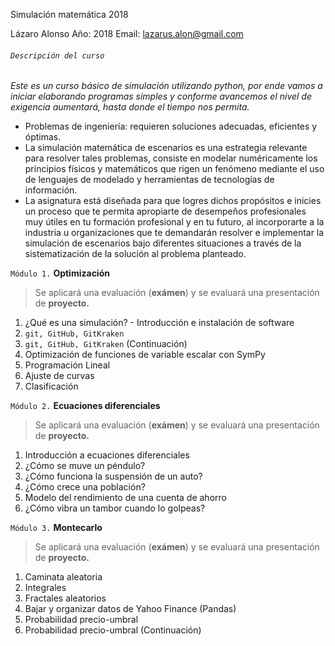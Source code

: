 Simulación matemática 2018


Lázaro Alonso 
Año: 2018
Email: lazarus.alon@gmail.com

###### `Descripción del curso`
*Este es un curso básico de simulación utilizando python, por ende vamos a iniciar elaborando programas simples y conforme avancemos el nivel de exigencia aumentará, hasta donde el tiempo nos permita.*
- Problemas de ingeniería: requieren soluciones adecuadas, eficientes y óptimas.
- La simulación matemática de escenarios es una estrategia relevante para resolver tales problemas, consiste en modelar numéricamente los principios físicos y matemáticos que rigen un fenómeno mediante el uso de lenguajes de modelado y herramientas de tecnologías de información.
- La asignatura está diseñada para que logres dichos propósitos e inicies un proceso que te permita apropiarte de desempeños profesionales muy útiles en tu formación profesional y en tu futuro, al incorporarte a la industria u organizaciones que te demandarán resolver e implementar la simulación de escenarios bajo diferentes situaciones a través de la sistematización de la solución al problema planteado.

`Módulo 1.` **Optimización**
> Se aplicará una evaluación (**exámen**) y se evaluará una presentación de **proyecto.**
   1. ¿Qué es una simulación?
    - Introducción e instalación de software
   2. `git, GitHub, GitKraken`
   3. `git, GitHub, GitKraken` (Continuación)
   4. Optimización de funciones de variable escalar con SymPy
   5. Programación Lineal
   6. Ajuste de curvas
   7. Clasificación

`Módulo 2.`  **Ecuaciones diferenciales**
> Se aplicará una evaluación (**exámen**) y se evaluará una presentación de **proyecto.**
   1. Introducción a ecuaciones diferenciales
   2. ¿Cómo se muve un péndulo?
   3. ¿Cómo funciona la suspensión de un auto?
   4. ¿Cómo crece una población?
   5. Modelo del rendimiento de una cuenta de ahorro
   6. ¿Cómo vibra un tambor cuando lo golpeas?

`Módulo 3.`  **Montecarlo**
> Se aplicará una evaluación (**exámen**) y se evaluará una presentación de **proyecto.**
   1. Caminata aleatoria
   2. Integrales
   3. Fractales aleatorios
   4. Bajar y organizar datos de Yahoo Finance (Pandas)
   5. Probabilidad precio-umbral
   6. Probabilidad precio-umbral (Continuación)